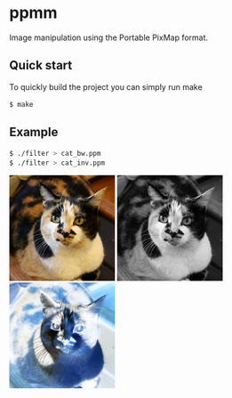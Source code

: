 # ppmm

Image manipulation using the Portable PixMap format.

## Quick start

To quickly build the project you can simply run make

```bash
$ make
```

## Example

```bash
$ ./filter > cat_bw.ppm
$ ./filter > cat_inv.ppm
```

![cat](assets/cat.jpg)
![cat grayscale](assets/cat_bw.jpg)
![cat inverted](assets/cat_inv.jpg)
